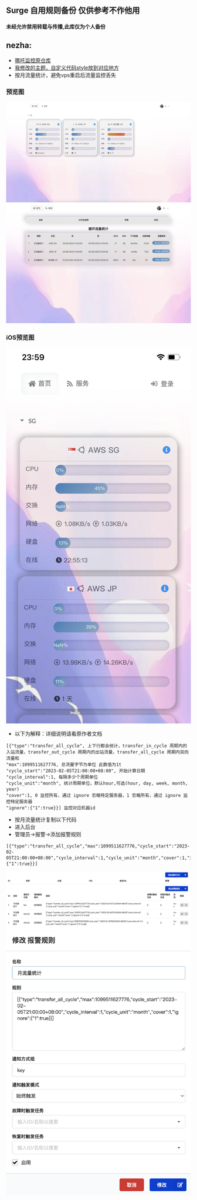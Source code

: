 ## Surge 自用规则备份 仅供参考不作他用

#### 未经允许禁用转载与传播,此库仅为个人备份

## nezha:

* [哪吒监控原仓库](https://github.com/naiba/nezha)
* [我修改的主题，自定义代码style放到对应地方](https://github.com/Keywos/rule/raw/main/conf/key.css)
* 按月流量统计，避免vps重启后流量监控丢失
### 预览图
![](tv/nzpc.png)
![](tv/nzpc2.png)

### iOS预览图
![](tv/nz.jpg)

* 以下为解释：详细说明请看原作者文档
```
[{"type":"transfer_all_cycle", 上下行都会统计，transfer_in_cycle 周期内的入站流量，transfer_out_cycle 周期内的出站流量，transfer_all_cycle 周期内双向流量和
"max":1099511627776, 总流量字节为单位 此数值为1t
"cycle_start":"2023-02-05T21:00:00+08:00", 开始计算日期
"cycle_interval":1, 每隔多少个周期单位
"cycle_unit":"month", 统计周期单位，默认hour,可选(hour, day, week, month, year)
"cover":1, 0 监控所有，通过 ignore 忽略特定服务器，1 忽略所有，通过 ignore 监控特定服务器
"ignore":{"1":true}}] 监控对应机器id
```

* 按月流量统计复制以下代码
* 进入后台
* 管理员->报警->添加报警规则
```
[{"type":"transfer_all_cycle","max":1099511627776,"cycle_start":"2023-02-05T21:00:00+08:00","cycle_interval":1,"cycle_unit":"month","cover":1,"ignore":{"1":true}}]
```
![](tv/nzjc.png)
![](tv/nzjc2.png)

